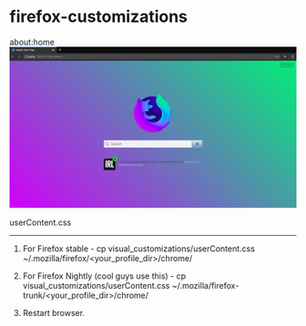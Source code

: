# firefox-customizations

about:home
![about:home](about_home.jpg?raw=true "about:home")

userContent.css
****************************************

1. For Firefox stable - 
		cp visual_customizations/userContent.css ~/.mozilla/firefox/<your_profile_dir>/chrome/

1. For Firefox Nightly (cool guys use this) -
		cp visual_customizations/userContent.css ~/.mozilla/firefox-trunk/<your_profile_dir>/chrome/

1. Restart browser.